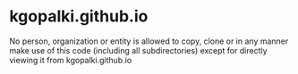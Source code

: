 # kgopalki.github.io
No person, organization or entity is allowed to copy, clone or in any manner make use of this code (including all subdirectories) except for directly viewing it from kgopalki.github.io
